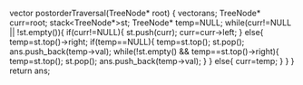 vector<int> postorderTraversal(TreeNode* root) {
vector<int>ans;
TreeNode* curr=root;
stack<TreeNode*>st;
TreeNode* temp=NULL;
while(curr!=NULL || !st.empty()){
if(curr!=NULL){
st.push(curr);
curr=curr->left;
}
else{
temp=st.top()->right;
if(temp==NULL){
temp=st.top();
st.pop();
ans.push_back(temp->val);
while(!st.empty() && temp==st.top()->right){
temp=st.top();
st.pop();
ans.push_back(temp->val);
}
}
else{
curr=temp;
}
}
}
return ans;